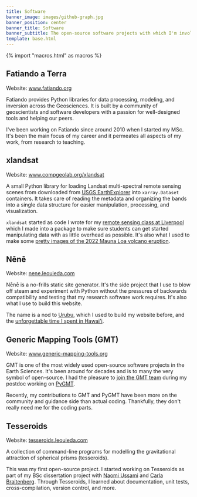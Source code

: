 ```yaml
---
title: Software
banner_image: images/github-graph.jpg
banner_position: center
banner_title: Software
banner_subtitle: The open-source software projects with which I'm involved
template: base.html
---
```


{% import "macros.html" as macros %}

## Fatiando a Terra

<i class="fa fa-external-link-square-alt" aria-hidden="true"></i>
Website: <a href="https://www.fatiando.org" target="_blank">www.fatiando.org</a>

Fatiando provides Python libraries for data processing, modeling, and inversion
across the Geosciences.
It is built by a community of geoscientists and software developers with a
passion for well-designed tools and helping our peers.

I've been working on Fatiando since around 2010 when I started my MSc.
It's been the main focus of my career and it permeates all aspects of my work,
from research to teaching.


## xlandsat

<i class="fa fa-external-link-square-alt" aria-hidden="true"></i>
Website: <a href="https://www.compgeolab.org/xlandsat" target="_blank">www.compgeolab.org/xlandsat</a>

A small Python library for loading Landsat multi-spectral remote sensing scenes
from downloaded from [USGS EarthExplorer](https://earthexplorer.usgs.gov/) into
``xarray.Dataset`` containers. It takes care of reading the metadata and
organizing the bands into a single data structure for easier manipulation,
processing, and visualization.

`xlandsat` started as code I wrote for my
[remote sensing class at Liverpool](../teaching) which I made into a package to
make sure students can get started manipulating data with as little overhead as
possible.
It's also what I used to make some
[pretty images of the 2022 Mauna Loa volcano eruption](../blog/mauna-loa.html).


## Nēnē

<i class="fa fa-external-link-square-alt" aria-hidden="true"></i>
Website: <a href="https://nene.leouieda.com" target="_blank">nene.leouieda.com</a>

Nēnē is a no-frills static site generator. It's the side project that I use to
blow off steam and experiment with Python without the pressures of backwards
compatibility and testing that my research software work requires.
It's also what I use to build this website.

The name is a nod to [Urubu](https://github.com/jandecaluwe/urubu), which I
used to build my website before, and the
[unforgettable time I spent in Hawai'i](/blog/hawaii-gmt-postdoc.html).


## Generic Mapping Tools (GMT)

<i class="fa fa-external-link-square-alt" aria-hidden="true"></i>
Website: <a href="https://www.generic-mapping-tools.org" target="_blank">www.generic-mapping-tools.org</a>

GMT is one of the most widely used open-source software projects in the Earth
Sciences. It's been around for decades and is to many the very symbol of
open-source. I had the pleasure to
[join the GMT team](/blog/hawaii-gmt-postdoc.html) during my postdoc working
on [PyGMT](https://www.pygmt.org).

Recently, my contributions to GMT and PyGMT have been more on the community and
guidance side than actual coding.
Thankfully, they don't really need me for the coding parts.


## Tesseroids

<i class="fa fa-external-link-square-alt" aria-hidden="true"></i>
Website: <a href="https://tesseroids.leouieda.com" target="_blank">tesseroids.leouieda.com</a>

A collection of command-line programs for modelling the gravitational attraction
of spherical prisms (tesseroids).

This was my first open-source project. I started working on Tesseroids as part
of my BSc dissertation project with
[Naomi Ussami](http://lattes.cnpq.br/6704246490515612) and
[Carla Braitenberg](https://www2.units.it/braitenberg/).
Through Tesseroids, I learned about documentation, unit tests,
cross-compilation, version control, and more.

